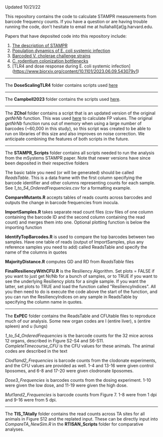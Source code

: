 Updated 10/21/22

This repository contains the code to calculate STAMPR measurements from barcode frequency counts. If you have a question or are having trouble running the code, don't hesitate to email me at hullahalli[at]g.harvard.edu. 

Papers that have deposited code into this repository include:

1) [The description of STAMPR](https://journals.asm.org/doi/10.1128/mSystems.00887-21)
2) [Population dynamics of E. coli systemic infection](https://elifesciences.org/articles/70910)
3) [Barcoded V. cholerae challenge strains](https://journals.asm.org/doi/10.1128/mbio.00539-22)
4) [C. rodentium colonization bottlenecks](https://www.biorxiv.org/content/10.1101/2022.10.11.511778v2)
5) [TLR4 and dose response during E. coli systemic infection] (https://www.biorxiv.org/content/10.1101/2023.06.09.543079v1)
-----

The **DoseScalingTLR4** folder contains scripts used [here](https://www.biorxiv.org/content/10.1101/2023.06.09.543079v1)

-----
The **Campbell2023** folder contains the scripts used [here](https://www.biorxiv.org/content/10.1101/2022.10.11.511778v2).

-----
The **ZChol** folder contains a script that is an updated version of the original *getNrNb* function. This was used [here](https://www.biorxiv.org/content/10.1101/2021.12.17.473008v1) to calculate FP values. The original *getNrNb* function runs out of memory when using a large number of barcodes (~60,000 in this study), so this script was created to be able to run on libraries of this size and also improves on noise correction. We anticipate combining the features of both scripts in the future. 

-----

The **STAMPR_Scripts** folder contains all scripts needed to run the analysis from the mSystems STAMPR paper. Note that newer versions have since been deposited in their respective folders

The basic table you need (or will be generated) should be called *ReadsTable*. This is a data frame with the first column specifying the barcode identifier and other columns representing counts for each sample. See *1_to_54_OrderedFrequencies.csv* for a formatting example.


**CompareMutants.R** accepts tables of reads counts across barcodes and outputs the change in barcode frequencies from inocula. 

**ImportSamples.R** takes separate read count files (csv files of one column containing the barcode ID and the second column containing the read count) and merges them into one. Optional plotting function is below the importing function

**IdentifyTopBarcodes.R** is used to compare the top barcodes between two samples. Have one table of reads (output of ImportSamples, plus any reference samples you need to add) called ReadsTable and specify the name of the columns in quotes 

**MajorityDistance.R** computes GD and RD from *ReadsTable* files

**FinalResiliencyWithCFU.R** is the Resiliency Algorithm. Set plots = FALSE if you want to just get Nr/Nb for a bunch of samples, or to TRUE if you want to see the underlying Resiliency plots for a single sample. If you want the latter, set plots to TRUE and load the function called "ResiliencyIndices". All you then need to do is execute the code above the start of the function, and you can run the ResiliencyIndices on any sample in ReadsTable by specifying the column name in quotes. 

-----

The **ExPEC** folder contains the ReadsTable and CFUtable files to reproduce much of our analysis. Some new organ codes are l (entire liver), s (entire spleen) and u (lungs)

*1_to_54_OrderedFrequencies* is the barcode counts for the 32 mice across 12 organs, described in Figure S2-S4 and S6-S11. *CompleteTimecourse_CFU* is the CFU values for these animals. The animal codes are described in the text

*Clod1and2_Frequencies* is barcode counts from the clodonate experiments, and the CFU values are provided as well. 1-4 and 13-16 were given control liposomes, and 6-8 and 17-20 were given clodronate liposomes. 

*Dose3_Frequencies* is barcodes counts from the dosing experiment. 1-10 were given the low dose, and 11-19 were given the high dose. 

*Mut1and2_Frequencies* is barcode counts from Figure 7. 1-8 were from 1 dpi and 9-16 were from 5 dpi.

-----

The **TIS_TAtally** folder contains the read counts across TA sites for all animals in Figure S12 and the replated input. These can be directly input into *CompareTA_NewSim.R* in the **RTISAN_Scripts** folder for comparative analyses. 

